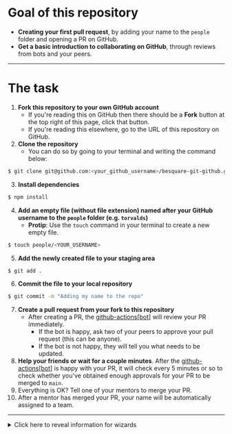 # Goal of this repository

- **Creating your first pull request**, by adding your name to the `people` folder and opening a PR on GitHub.
- **Get a basic introduction to collaborating on GitHub**, through reviews from bots and your peers.

---

# The task

1. **Fork this repository to your own GitHub account**
   - If you're reading this on GitHub then there should be a **Fork** button at the top right of this page, click that button.
   - If you're reading this elsewhere, go to the URL of this repository on GitHub.
2. **Clone the repository**
   - You can do so by going to your terminal and writing the command below:

```bash
$ git clone git@github.com:<your_github_username>/besquare-git-github.git.git
```

3. **Install dependencies**

```bash
$ npm install
```

4. **Add an empty file (without file extension) named after your GitHub username to the `people` folder (e.g. `torvalds`)**
   - **Protip**: Use the `touch` command in your terminal to create a new empty file.

```bash
$ touch people/<YOUR_USERNAME>
```

5. **Add the newly created file to your staging area**

```bash
$ git add .
```

6. **Commit the file to your local repository**

```bash
$ git commit -m "Adding my name to the repo"
```

7. **Create a pull request from your fork to this repository**
   - After creating a PR, the [github-actions[bot]](https://github.com/apps/github-actions) will review your PR immediately.
     - If the bot is happy, ask two of your peers to approve your pull request (this can be anyone).
     - If the bot is not happy, they will tell you what needs to be updated.
8. **Help your friends or wait for a couple minutes**. After the [github-actions[bot]](https://github.com/apps/github-actions) is happy with your PR, it will check every 5 minutes or so to check whether you've obtained enough approvals for your PR to be merged to `main`.
9. Everything is OK? Tell one of your mentors to merge your PR.
10. After a mentor has merged your PR, your name will be automatically assigned to a team.

---

<details>
   <summary>Click here to reveal information for wizards</summary>

# Files and folders

- `.github`
  - `actions`
    - `check-approvals`
      - `action.yml`: Action definition
      - `check-approvals.js`: Action source code
    - `check-pull-request`: Action definition
      - `action.yml`: Action definition
      - `check-pull-request`: Action source code
    - `create-teams`
      - `action.yml`: Action definition
      - `create-teams.js`: Action source code
  - `workflows`
    - `check-approvals.yml`: Action configuration, you can define check interval here (5 mins is GitHub restriction).
    - `check-pull-request.yml`: Action configuration
    - `create-teams.yml`: Action configuration, you can define team size and total people here.
- `.husky`
  - `.gitignore`
  - `pre-commit`: File that contains commands to execute pre-commit.
- `.very_secret_folder`
  - `dist`: Folder containing the compiled GitHub Actions source code (compiled using `@vercel/ncc` in `build.sh`).
  - `scripts`: Folder containing build script(s), this is referenced in the `package.json`
- `people`: This is where people will add their GitHub username as a file to, this folder is used in `check-pull-request` and `create-teams` actions.
  - For `check-pull-request` we check whether the file name matches the PR opener's username.
  - For `create-teams` we use this folder as base to assign people to `teams.json`.
- `public`: This is a folder we'll automagically deploy on each merge to main (after the `create-teams` action). This will showcase the generated teams.
  - `resources`
    - `magic.js`: A small React component that represents the elements we'll show to the user. It's included through a `text/babel` tag in `index.html` allowing us to use modern JS and React. If you want to change how the teams are presented you can do so here.
    - `styles.css`: Simple stylesheet to create a somewhat presentable team overview.
    - `teams.json`: Contains the teams that were generated in `create-teams` GitHub Action.
  - `index.html`: Simple `index.html` that represents the team overview page. This page includes React, ReactDOM, and Babel through a simple `script` tag. If you wish to add new elements, you can do so here.
  </details>
